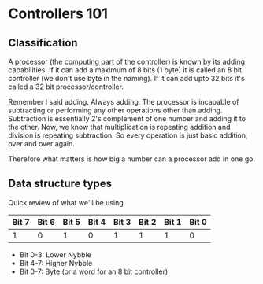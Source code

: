 Controllers 101
===============


## Classification

A processor (the computing part of the controller) is known by its adding capabilities. If it can add a maximum of 8 bits (1 byte) it is called an 8 bit controller (we don't use byte in the naming). If it can add upto 32 bits it's called a 32 bit processor/controller. 

Remember I said adding. Always adding. The processor is incapable of subtracting or performing any other operations other than adding. Subtraction is essentially 2's complement of one number and adding it to the other. Now, we know that multiplication is repeating addition and division is repeating subtraction. So every operation is just basic addition, over and over again.

Therefore what matters is how big a number can a processor add in one go.

## Data structure types

Quick review of what we'll be using.


| Bit 7 | Bit 6 | Bit 5 | Bit 4 | Bit 3 | Bit 2 | Bit 1 | Bit 0 |
|-------|-------|-------|-------|-------|-------|-------|-------|
|	1   |   0   |   1   |    0  |   1   |   1   |    1  |   0   |

* Bit 0-3: Lower Nybble
* Bit 4-7: Higher Nybble
* Bit 0-7: Byte (or a word for an 8 bit controller)
